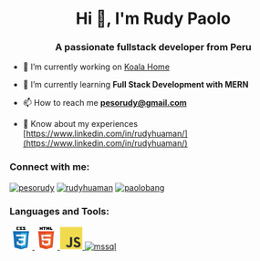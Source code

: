 <h1 align="center">Hi 👋, I'm Rudy Paolo</h1>
<h3 align="center">A passionate fullstack developer from Peru</h3>

- 🔭 I’m currently working on [Koala Home](https://koala.com.pe)

- 🌱 I’m currently learning **Full Stack Development with MERN**

- 📫 How to reach me **pesorudy@gmail.com**

- 📄 Know about my experiences [https://www.linkedin.com/in/rudyhuaman/](https://www.linkedin.com/in/rudyhuaman/)

<h3 align="left">Connect with me:</h3>
<p align="left">
<a href="https://twitter.com/pesorudy" target="blank"><img align="center" src="https://raw.githubusercontent.com/rahuldkjain/github-profile-readme-generator/master/src/images/icons/Social/twitter.svg" alt="pesorudy" height="30" width="40" /></a>
<a href="https://linkedin.com/in/rudyhuaman" target="blank"><img align="center" src="https://raw.githubusercontent.com/rahuldkjain/github-profile-readme-generator/master/src/images/icons/Social/linked-in-alt.svg" alt="rudyhuaman" height="30" width="40" /></a>
<a href="https://instagram.com/paolobang" target="blank"><img align="center" src="https://raw.githubusercontent.com/rahuldkjain/github-profile-readme-generator/master/src/images/icons/Social/instagram.svg" alt="paolobang" height="30" width="40" /></a>
</p>

<h3 align="left">Languages and Tools:</h3>
<p align="left"> <a href="https://www.w3schools.com/css/" target="_blank" rel="noreferrer"> <img src="https://raw.githubusercontent.com/devicons/devicon/master/icons/css3/css3-original-wordmark.svg" alt="css3" width="40" height="40"/> </a> <a href="https://www.w3.org/html/" target="_blank" rel="noreferrer"> <img src="https://raw.githubusercontent.com/devicons/devicon/master/icons/html5/html5-original-wordmark.svg" alt="html5" width="40" height="40"/> </a> <a href="https://developer.mozilla.org/en-US/docs/Web/JavaScript" target="_blank" rel="noreferrer"> <img src="https://raw.githubusercontent.com/devicons/devicon/master/icons/javascript/javascript-original.svg" alt="javascript" width="40" height="40"/> </a> <a href="https://www.microsoft.com/en-us/sql-server" target="_blank" rel="noreferrer"> <img src="https://www.svgrepo.com/show/303229/microsoft-sql-server-logo.svg" alt="mssql" width="40" height="40"/> </a> </p>

